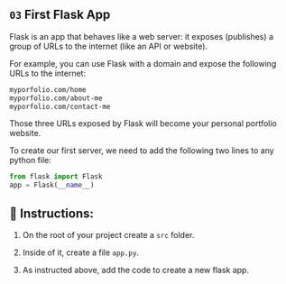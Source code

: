 ## `03` First Flask App

Flask is an app that behaves like a web server: it exposes (publishes) a group of URLs to the internet (like an API or website). 

For example, you can use Flask with a domain and expose the following URLs to the internet: 

```txt
myporfolio.com/home
myporfolio.com/about-me
myporfolio.com/contact-me
```

Those three URLs exposed by Flask will become your personal portfolio website.

To create our first server, we need to add the following two lines to any python file:

```python
from flask import Flask
app = Flask(__name__)
```
## 📝 Instructions:

1. On the root of your project create a `src` folder.  

2. Inside of it, create a file `app.py`. 

3. As instructed above, add the code to create a new flask app.
